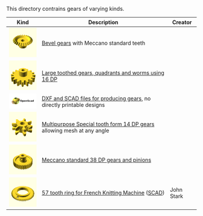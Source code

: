 This directory contrains gears of varying kinds.

Kind | Description | Creator
---- | ----------- | -------
[<img src="bevel/images/bevel-26.png" width="100">](bevel#readme) | [Bevel gears](bevel#readme) with Meccano standard teeth
[<img src="large-tooth/images/part-167b-large-pinion.png" width="100">](large-tooth#readme) | [Large toothed gears, quadrants and worms using 16 DP](large-tooth#readme)
[<img src="maker/OpenSCAD.jpg" width="100">](maker#readme) | [DXF and SCAD files for producing gears](maker#readme), no directly printable designs
[<img src="multipurpose/images/7t-14dp-gear3.png" width="100">](multipurpose#readme) | [Multipurpose Special tooth form 14 DP gears](multipurpose#readme) allowing mesh at any angle
[<img src="standard/images/part-31-grub.png" width="100">](standard#readme) | [Meccano standard 38 DP gears and pinions](standard#readme)
[<img src="images/57t-ring-for-FKM.png" width="100">](stl/57t-ring-for-FKM.stl) | [57 tooth ring for French Knitting Machine](stl/57t-ring-for-FKM.stl) ([SCAD](scad/57t-ring-for-FKM.scad)) | John Stark

